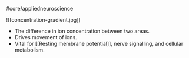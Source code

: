 #core/appliedneuroscience

![[concentration-gradient.jpg]]

- The difference in ion concentration between two areas.
- Drives movement of ions.
- Vital for [[Resting membrane potential]], nerve signalling, and cellular metabolism.
